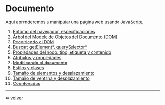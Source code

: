 # Documento

Aquí aprenderemos a manipular una página web usando JavaScript.

1.  [Entorno del navegador, especificaciones](https://github.com/VictorHugoAguilar/javascript-interview-questions-explained/blob/main/theory-documento/browser-environment/readme.md)
2.  [Árbol del Modelo de Objetos del Documento (DOM)](https://github.com/VictorHugoAguilar/javascript-interview-questions-explained/blob/main/theory-documento/dom-nodes/readme.md)
3.  [Recorriendo el DOM](https://github.com/VictorHugoAguilar/javascript-interview-questions-explained/blob/main/theory-documento/dom-navigation/readme.md)
4.  [Buscar: getElement*, querySelector*](https://github.com/VictorHugoAguilar/javascript-interview-questions-explained/blob/main/theory-documento/searching-elements-dom/readme.md)
5.  [Propiedades del nodo: tipo, etiqueta y contenido](https://github.com/VictorHugoAguilar/javascript-interview-questions-explained/blob/main/theory-documento/basic-dom-node-properties/readme.md)
6.  [Atributos y propiedades](https://github.com/VictorHugoAguilar/javascript-interview-questions-explained/blob/main/theory-documento/dom-attributes-and-properties/readme.md)
7.  [Modificando el documento](https://github.com/VictorHugoAguilar/javascript-interview-questions-explained/blob/main/theory-documento/modifying-document/readme.md)
8.  [Estilos y clases](https://github.com/VictorHugoAguilar/javascript-interview-questions-explained/blob/main/theory-documento/styles-and-classes/readme.md)
9.  [Tamaño de elementos y desplazamiento](https://github.com/VictorHugoAguilar/javascript-interview-questions-explained/blob/main/theory-documento/size-and-scroll/readme.md)
10. [Tamaño de ventana y desplazamiento]()
11. [Coordenadas]()

---
[⬅️ volver](https://github.com/VictorHugoAguilar/javascript-interview-questions-explained/blob/main/readme.md)
